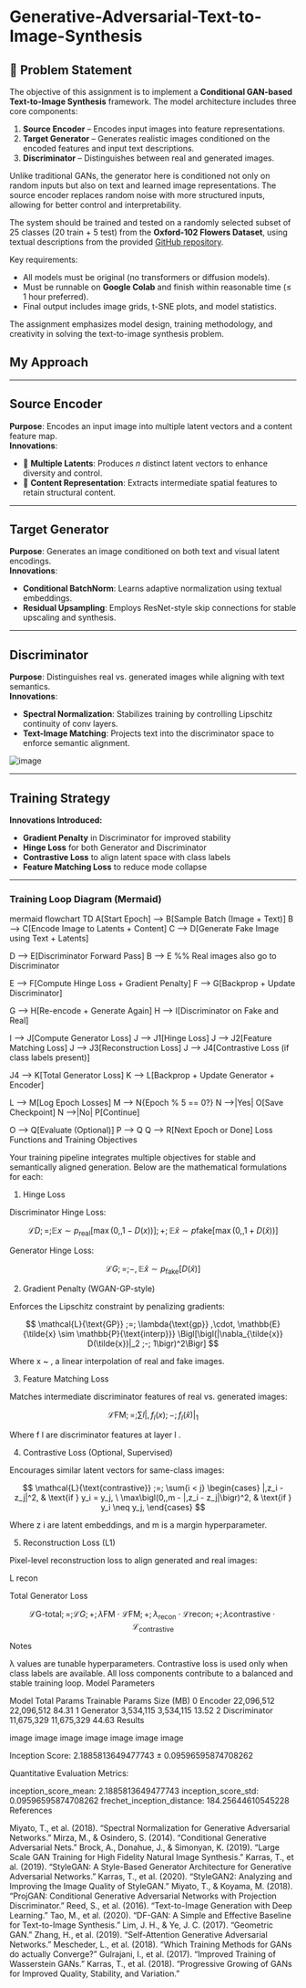 # Generative-Adversarial-Text-to-Image-Synthesis

## 📝 Problem Statement

The objective of this assignment is to implement a **Conditional GAN-based Text-to-Image Synthesis** framework. The model architecture includes three core components:

1. **Source Encoder** – Encodes input images into feature representations.  
2. **Target Generator** – Generates realistic images conditioned on the encoded features and input text descriptions.  
3. **Discriminator** – Distinguishes between real and generated images.

Unlike traditional GANs, the generator here is conditioned not only on random inputs but also on text and learned image representations. The source encoder replaces random noise with more structured inputs, allowing for better control and interpretability.

The system should be trained and tested on a randomly selected subset of 25 classes (20 train + 5 test) from the **Oxford-102 Flowers Dataset**, using textual descriptions from the provided [GitHub repository](https://github.com/taoxugit/AttnGAN/tree/master/data/flowers).

Key requirements:
- All models must be original (no transformers or diffusion models).
- Must be runnable on **Google Colab** and finish within reasonable time (≤ 1 hour preferred).
- Final output includes image grids, t-SNE plots, and model statistics.

The assignment emphasizes model design, training methodology, and creativity in solving the text-to-image synthesis problem.

## My Approach

---

## Source Encoder  
**Purpose**: Encodes an input image into multiple latent vectors and a content feature map.  
**Innovations**:  
- 📌 **Multiple Latents**: Produces *n* distinct latent vectors to enhance diversity and control.  
- 🧩 **Content Representation**: Extracts intermediate spatial features to retain structural content.

---

## Target Generator  
**Purpose**: Generates an image conditioned on both text and visual latent encodings.  
**Innovations**:  
- **Conditional BatchNorm**: Learns adaptive normalization using textual embeddings.  
- **Residual Upsampling**: Employs ResNet-style skip connections for stable upscaling and synthesis.

---

## Discriminator  
**Purpose**: Distinguishes real vs. generated images while aligning with text semantics.  
**Innovations**:  
- **Spectral Normalization**: Stabilizes training by controlling Lipschitz continuity of conv layers.  
- **Text-Image Matching**: Projects text into the discriminator space to enforce semantic alignment.

![image](https://github.com/user-attachments/assets/47776a65-b795-4fa3-ab96-6df9121fb97b)

---

## Training Strategy

**Innovations Introduced:**  
- **Gradient Penalty** in Discriminator for improved stability  
- **Hinge Loss** for both Generator and Discriminator  
- **Contrastive Loss** to align latent space with class labels  
- **Feature Matching Loss** to reduce mode collapse

---

### Training Loop Diagram (Mermaid)

mermaid
flowchart TD
A[Start Epoch] --> B[Sample Batch (Image + Text)]
B --> C[Encode Image to Latents + Content]
C --> D[Generate Fake Image using Text + Latents]

D --> E[Discriminator Forward Pass]
B --> E  %% Real images also go to Discriminator

E --> F[Compute Hinge Loss + Gradient Penalty]
F --> G[Backprop + Update Discriminator]

G --> H[Re-encode + Generate Again]
H --> I[Discriminator on Fake and Real]

I --> J[Compute Generator Loss]
J --> J1[Hinge Loss]
J --> J2[Feature Matching Loss]
J --> J3[Reconstruction Loss]
J --> J4[Contrastive Loss (if class labels present)]

J4 --> K[Total Generator Loss]
K --> L[Backprop + Update Generator + Encoder]

L --> M[Log Epoch Losses]
M --> N{Epoch &#37; 5 == 0?}
N -->|Yes| O[Save Checkpoint]
N -->|No| P[Continue]

O --> Q[Evaluate (Optional)]
P --> Q
Q --> R[Next Epoch or Done]
Loss Functions and Training Objectives

Your training pipeline integrates multiple objectives for stable and semantically aligned generation. Below are the mathematical formulations for each:

1. Hinge Loss

Discriminator Hinge Loss:

$$ \mathcal{L}D ;=; \mathbb{E}{x \sim p_{\text{real}}}\bigl[\max(0,, 1 - D(x))\bigr] ;+; \mathbb{E}{\hat{x} \sim p{\text{fake}}}\bigl[\max(0,, 1 + D(\hat{x}))\bigr] $$

Generator Hinge Loss:

$$ \mathcal{L}G ;=; -,\mathbb{E}{\hat{x} \sim p_{\text{fake}}}\bigl[D(\hat{x})\bigr] $$

2. Gradient Penalty (WGAN-GP-style)

Enforces the Lipschitz constraint by penalizing gradients:

$$ \mathcal{L}{\text{GP}} ;=; \lambda{\text{gp}} ,\cdot, \mathbb{E}{\tilde{x} \sim \mathbb{P}{\text{interp}}} \Bigl[\bigl(|\nabla_{\tilde{x}} D(\tilde{x})|_2 ;-; 1\bigr)^2\Bigr] $$

Where 
x
~
, a linear interpolation of real and fake images.

3. Feature Matching Loss

Matches intermediate discriminator features of real vs. generated images:

$$ \mathcal{L}{\text{FM}} ;=; \sum{l} \bigl|,f_l(x) ;-; f_l(\hat{x})\bigr|_1 $$

Where 
f
l
 are discriminator features at layer 
l
.

4. Contrastive Loss (Optional, Supervised)

Encourages similar latent vectors for same-class images:

$$ \mathcal{L}{\text{contrastive}} ;=; \sum{i < j} \begin{cases} |,z_i - z_j|^2, & \text{if } y_i = y_j, \ \max\bigl(0,,m - |,z_i - z_j|\bigr)^2, & \text{if } y_i \neq y_j, \end{cases} $$

Where 
z
i
 are latent embeddings, and 
m
 is a margin hyperparameter.

5. Reconstruction Loss (L1)

Pixel-level reconstruction loss to align generated and real images:

L
recon

Total Generator Loss

$$ \mathcal{L}{\text{G-total}} ;=; \mathcal{L}G ;+; \lambda{\text{FM}}\cdot \mathcal{L}{\text{FM}} ;+; \lambda_{\text{recon}}\cdot \mathcal{L}{\text{recon}} ;+; \lambda{\text{contrastive}}\cdot \mathcal{L}_{\text{contrastive}} $$

Notes

λ
 values are tunable hyperparameters.
Contrastive loss is used only when class labels are available.
All loss components contribute to a balanced and stable training loop.
Model Parameters

Model	Total Params	Trainable Params	Size (MB)
0 Encoder	22,096,512	22,096,512	84.31
1 Generator	3,534,115	3,534,115	13.52
2 Discriminator	11,675,329	11,675,329	44.63
Results

image image image image image image image

Inception Score: 2.1885813649477743 ± 0.09596595874708262

Quantitative Evaluation Metrics:

inception_score_mean: 2.1885813649477743
inception_score_std: 0.09596595874708262
frechet_inception_distance: 184.25644610545228
References

Miyato, T., et al. (2018). “Spectral Normalization for Generative Adversarial Networks.”
Mirza, M., & Osindero, S. (2014). “Conditional Generative Adversarial Nets.”
Brock, A., Donahue, J., & Simonyan, K. (2019). “Large Scale GAN Training for High Fidelity Natural Image Synthesis.”
Karras, T., et al. (2019). “StyleGAN: A Style-Based Generator Architecture for Generative Adversarial Networks.”
Karras, T., et al. (2020). “StyleGAN2: Analyzing and Improving the Image Quality of StyleGAN.”
Miyato, T., & Koyama, M. (2018). “ProjGAN: Conditional Generative Adversarial Networks with Projection Discriminator.”
Reed, S., et al. (2016). “Text-to-Image Generation with Deep Learning.”
Tao, M., et al. (2020). “DF-GAN: A Simple and Effective Baseline for Text-to-Image Synthesis.”
Lim, J. H., & Ye, J. C. (2017). “Geometric GAN.”
Zhang, H., et al. (2019). “Self-Attention Generative Adversarial Networks.”
Mescheder, L., et al. (2018). “Which Training Methods for GANs do actually Converge?”
Gulrajani, I., et al. (2017). “Improved Training of Wasserstein GANs.”
Karras, T., et al. (2018). “Progressive Growing of GANs for Improved Quality, Stability, and Variation.”
